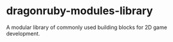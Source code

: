 # dragonruby-modules-library
A modular library of commonly used building blocks for 2D game development.
